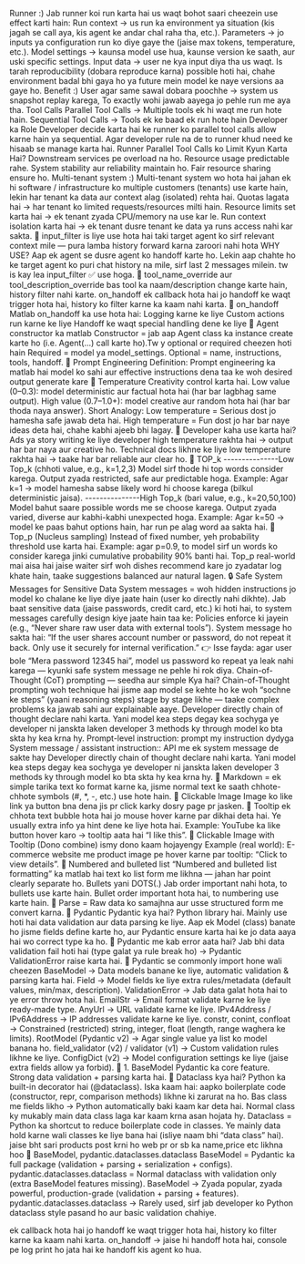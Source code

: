 Runner :)
Jab runner koi run karta hai us waqt bohot saari cheezein use effect karti hain:
Run context → us run ka environment ya situation (kis jagah se call aya, kis agent ke andar chal raha tha, etc.).
Parameters → jo inputs ya configuration run ko diye gaye the (jaise max tokens, temperature, etc.).
Model settings → kaunsa model use hua, kaunse version ke saath, aur uski specific settings.
Input data → user ne kya input diya tha us waqt.
Is tarah reproducibility (dobara reproduce karna) possible hoti hai, chahe environment badal bhi gaya ho ya future mein model ke naye versions aa gaye ho.
Benefit :)
User agar same sawal dobara poochhe → system us snapshot replay karega,
To exactly wohi jawab aayega jo pehle run me aya tha.
Tool Calls
Parallel Tool Calls → Multiple tools ek hi waqt me run hote hain.
Sequential Tool Calls → Tools ek ke baad ek run hote hain
Developer ka Role
Developer decide karta hai ke runner ko parallel tool calls allow karne hain ya sequential. Agar developer rule na de to runner khud need ke hisaab se manage karta hai.
Runner Parallel Tool Calls ko Limit Kyun Karta Hai?
Downstream services pe overload na ho.
Resource usage predictable rahe.
System stability aur reliability maintain ho.
Fair resource sharing ensure ho.
Multi-tenant system :)
Multi-tenant system wo hota hai jahan ek hi software / infrastructure ko multiple customers (tenants) use karte hain, lekin har tenant ka data aur context alag (isolated) rehta hai.
Quotas lagata hai → har tenant ko limited requests/resources milti hain.
Resource limits set karta hai → ek tenant zyada CPU/memory na use kar le.
Run context isolation karta hai → ek tenant dusre tenant ke data ya runs access nahi kar sakta.
🔹 input_filter 
is liye use hota hai taki target agent ko sirf relevant context mile — pura lamba history forward karna zaroori nahi hota
WHY USE?
Aap ek agent se dusre agent ko handoff karte ho. Lekin aap chahte ho ke target agent ko puri chat history na mile, sirf last 2 messages milein. tw is kay lea input_filter ✅ use hoga.
🔹 tool_name_override aur tool_description_override
bas tool ka naam/description change karte hain, history filter nahi karte.
on_handoff ek callback hota hai jo handoff ke waqt trigger hota hai, history ko filter karne ka kaam nahi karta.
🔹 on_handoff
Matlab on_handoff ka use hota hai:
Logging karne ke liye
Custom actions run karne ke liye
Handoff ke waqt special handling dene ke liye
🔹 Agent constructor ka matlab
Constructor = jab aap Agent class ka instance create karte ho (i.e. Agent(...) call karte ho).Tw y optional or required cheezen hoti hain
Required = model ya model_settings.
Optional = name, instructions, tools, handoff.
🔹 Prompt Engineering
Definition: Prompt engineering ka matlab hai model ko sahi aur effective instructions dena taa ke woh desired output generate kare
🔹 Temperature
Creativity control karta hai.
Low value (0–0.3): model deterministic aur factual hota hai (har bar lagbhag same output).
High value (0.7–1.0+): model creative aur random hota hai (har bar thoda naya answer).
Short Analogy:
Low temperature = Serious dost jo hamesha safe jawab deta hai.
High temperature = Fun dost jo har bar naye ideas deta hai, chahe kabhi ajeeb bhi lagay.
🔧 Developer kaha use karta hai?
Ads ya story writing ke liye developer high temperature rakhta hai → output har bar naya aur creative ho.
Technical docs likhne ke liye low temperature rakhta hai → taake har bar reliable aur clear ho.
🔹 TOP_k
---------------Low Top_k (chhoti value, e.g., k=1,2,3)
Model sirf thode hi top words consider karega.
Output zyada restricted, safe aur predictable hoga.
Example: Agar k=1 → model hamesha sabse likely word hi choose karega (bilkul deterministic jaisa).
---------------High Top_k (bari value, e.g., k=20,50,100)
Model bahut saare possible words me se choose karega.
Output zyada varied, diverse aur kabhi-kabhi unexpected hoga.
Example: Agar k=50 → model ke paas bahut options hain, har run pe alag word aa sakta hai.
🔹 Top_p (Nucleus sampling)
Instead of fixed number, yeh probability threshold use karta hai.
Example: agar p=0.9, to model sirf un words ko consider karega jinki cumulative probability 90% banti hai.
Top_p real-world mai aisa hai jaise waiter sirf woh dishes recommend kare jo zyadatar log khate hain, taake suggestions balanced aur natural lagen.
🔒 Safe System Messages for Sensitive Data
System messages = woh hidden instructions jo model ko chalane ke liye diye jaate hain (user ko directly nahi dikhte).
Jab baat sensitive data (jaise passwords, credit card, etc.) ki hoti hai, to system messages carefully design kiye jaate hain taa ke:
Policies enforce ki jayein (e.g., “Never share raw user data with external tools”).
System message ho sakta hai:
“If the user shares account number or password, do not repeat it back. Only use it securely for internal verification.”
👉 Isse fayda: agar user bole “Mera password 12345 hai”, model us password ko repeat ya leak nahi karega — kyunki safe system message ne pehle hi rok diya.
Chain-of-Thought (CoT) prompting — seedha aur simple
Kya hai?
Chain-of-Thought prompting woh technique hai jisme aap model se kehte ho ke woh “sochne ke steps” (yaani reasoning steps) stage by stage likhe — taake complex problems ka jawab sahi aur explainable aaye.
Developer directly chain of thought declare nahi karta. Yani model kea steps degay kea sochyga ye developer ni janskta laken developer 3 methods ky through model ko bta skta hy kea krna hy.
Prompt-level instruction: prompt my instruction dydyga
System message / assistant instruction:: API me ek system message de sakte hay
Developer directly chain of thought declare nahi karta. Yani model kea steps degay kea sochyga ye developer ni janskta laken developer 3 methods ky through model ko bta skta hy kea krna hy.
🔹 Markdown = ek simple tarika text ko format karne ka, jisme normal text ke saath chhote-chhote symbols (#, *, -, etc.) use hote hain.
🔹 Clickable Image
Image ko like link ya button bna dena jis pr click karky dosry page pr jasken.
🔹 Tooltip ek chhota text bubble hota hai jo mouse hover karne par dikhai deta hai.
Ye usually extra info ya hint dene ke liye hota hai.
Example:
YouTube ka like button hover karo → tooltip aata hai “I like this”.
🔹 Clickable Image with Tooltip (Dono combine)
ismy dono kaam hojayengy
Example (real world):
E-commerce website me product image pe hover karne par tooltip: “Click to view details”.
🔹 Numbered and bulleted list
“Numbered and bulleted list formatting” ka matlab hai text ko list form me likhna — jahan har point clearly separate ho.
Bullets yani DOTS(.) Jab order important nahi hota, to bullets use karte hain.
Bullet order important hota hai, to numbering use karte hain.
🔹 Parse = Raw data ko samajhna aur usse structured form me convert karna.
🔹 Pydantic
Pydantic kya hai?
Python library hai.
Mainly use hoti hai data validation aur data parsing ke liye.
Aap ek Model (class) banate ho jisme fields define karte ho, aur Pydantic ensure karta hai ke jo data aaya hai wo correct type ka ho.
🔹 Pydantic me kab error aata hai?
Jab bhi data validation fail hoti hai (type galat ya rule break ho) → Pydantic ValidationError raise karta hai.
🔹 Pydantic se commonly import hone wali cheezen
BaseModel → Data models banane ke liye, automatic validation & parsing karta hai.
Field → Model fields ke liye extra rules/metadata (default values, min/max, description).
ValidationError → Jab data galat hota hai to ye error throw hota hai.
EmailStr → Email format validate karne ke liye ready-made type.
AnyUrl → URL validate karne ke liye.
IPv4Address / IPv6Address → IP addresses validate karne ke liye.
constr, conint, confloat → Constrained (restricted) string, integer, float (length, range waghera ke limits).
RootModel (Pydantic v2) → Agar single value ya list ko model banana ho.
field_validator (v2) / validator (v1) → Custom validation rules likhne ke liye.
ConfigDict (v2) → Model configuration settings ke liye (jaise extra fields allow ya forbid).
🔹 1. BaseModel
Pydantic ka core feature.
Strong data validation + parsing karta hai.
🔹 Dataclass kya hai?
Python ka built-in decorator hai (@dataclass).
Iska kaam hai: aapko boilerplate code (constructor, repr, comparison methods) likhne ki zarurat na ho.
Bas class me fields likho → Python automatically baki kaam kar deta hai.
Normal class ky mukably main data class laga kar kaam krna asan hojata hy.
Dataclass = Python ka shortcut to reduce boilerplate code in classes.
Ye mainly data hold karne wali classes ke liye bana hai (isliye naam bhi “data class” hai). jaise bht sari products post krni ho web pr or sb ka name,price etc likhna hoo
🔹 BaseModel, pydantic.dataclasses.dataclass
BaseModel = Pydantic ka full package (validation + parsing + serialization + configs).
pydantic.dataclasses.dataclass = Normal dataclass with validation only (extra BaseModel features missing).
BaseModel → Zyada popular, zyada powerful, production-grade (validation + parsing + features).
pydantic.dataclasses.dataclass → Rarely used, sirf jab developer ko Python dataclass style pasand ho aur basic validation chahiye.















ek callback hota hai jo handoff ke waqt trigger hota hai, history ko filter karne ka kaam nahi karta.
on_handoff → jaise hi handoff hota hai, console pe log print ho jata hai ke handoff kis agent ko hua.

